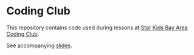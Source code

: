 # Coding Club

This repository contains code used during lessons at [Star Kids Bay Area Coding Club](http://www.starkidsbayarea.com/coding-club.html).

See accompanying [slides](https://docs.google.com/presentation/d/1v8U1SE5kDSn3fPukI7ldeSkSDC3qOVeiig2Az1oVCbg/edit?usp=sharing).